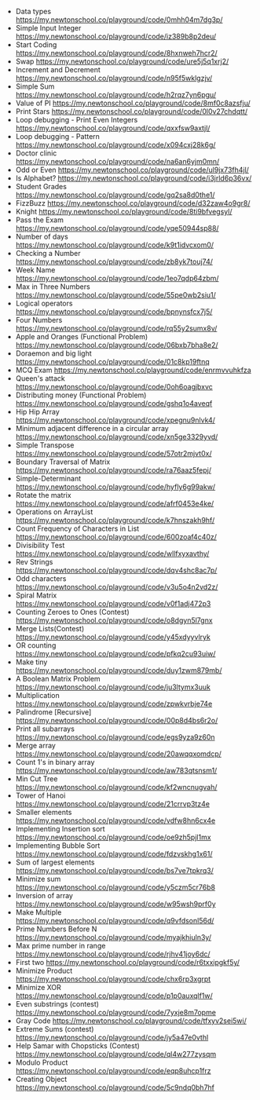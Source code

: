 - Data types https://my.newtonschool.co/playground/code/0mhh04m7dg3p/
- Simple Input Integer https://my.newtonschool.co/playground/code/iz389b8p2deu/
- Start Coding https://my.newtonschool.co/playground/code/8hxnweh7hcr2/
- Swap https://my.newtonschool.co/playground/code/ure5j5q1xrj2/
- Increment and Decrement https://my.newtonschool.co/playground/code/n95f5wklgzjv/
- Simple Sum https://my.newtonschool.co/playground/code/h2rqz7yn6pgu/
- Value of PI https://my.newtonschool.co/playground/code/8mf0c8azsfju/
- Print Stars https://my.newtonschool.co/playground/code/0l0v27chdqtt/
- Loop debugging - Print Even Integers https://my.newtonschool.co/playground/code/qxxfsw9axtjl/
- Loop debugging - Pattern https://my.newtonschool.co/playground/code/x094cxj28k6g/
- Doctor clinic https://my.newtonschool.co/playground/code/na6an6yjm0mn/
- Odd or Even https://my.newtonschool.co/playground/code/ul9jx73fh4jl/
- Is Alphabet? https://my.newtonschool.co/playground/code/i3jrld6p36vx/
- Student Grades https://my.newtonschool.co/playground/code/gq2sa8d0the1/
- FizzBuzz https://my.newtonschool.co/playground/code/d32zaw4o9gr8/
- Knight https://my.newtonschool.co/playground/code/8ti9bfvegsyl/
- Pass the Exam https://my.newtonschool.co/playground/code/yqe50944sp88/
- Number of days https://my.newtonschool.co/playground/code/k9t1idvcxom0/
- Checking a Number https://my.newtonschool.co/playground/code/zb8yk7touj74/
- Week Name https://my.newtonschool.co/playground/code/1eo7qdp64zbm/
- Max in Three Numbers https://my.newtonschool.co/playground/code/55pe0wb2siu1/
- Logical operators https://my.newtonschool.co/playground/code/bpnynsfcx7j5/
- Four Numbers https://my.newtonschool.co/playground/code/rq55y2sumx8v/
- Apple and Oranges (Functional Problem) https://my.newtonschool.co/playground/code/06bxb7bha8e2/
- Doraemon and big light https://my.newtonschool.co/playground/code/01c8kp19ftnq
- MCQ Exam https://my.newtonschool.co/playground/code/enrmvvuhkfza
- Queen's attack https://my.newtonschool.co/playground/code/0oh6oagjbxvc
- Distributing money (Functional Problem) https://my.newtonschool.co/playground/code/gshq1o4aveqf
- Hip Hip Array https://my.newtonschool.co/playground/code/xpegnu9nlvk4/
- Minimum adjacent difference in a circular array https://my.newtonschool.co/playground/code/xn5ge3329yvd/
- Simple Transpose https://my.newtonschool.co/playground/code/57otr2mjvt0x/
- Boundary Traversal of Matrix https://my.newtonschool.co/playground/code/ra76aaz5fepj/
- Simple-Determinant https://my.newtonschool.co/playground/code/hyfly6g99akw/
- Rotate the matrix https://my.newtonschool.co/playground/code/afrf0453e4ke/
- Operations on ArrayList https://my.newtonschool.co/playground/code/k7hnszakh9hf/
- Count Frequency of Characters in List https://my.newtonschool.co/playground/code/600zoaf4c40z/
- Divisibility Test https://my.newtonschool.co/playground/code/wllfxyxavthy/
- Rev Strings https://my.newtonschool.co/playground/code/dqv4shc8ac7p/
- Odd characters https://my.newtonschool.co/playground/code/v3u5o4n2vd2z/
- Spiral Matrix https://my.newtonschool.co/playground/code/v0f1adj472p3
- Counting Zeroes to Ones (Contest) https://my.newtonschool.co/playground/code/o8dgyn5l7gnx
- Merge Lists(Contest) https://my.newtonschool.co/playground/code/y45xdyyvlryk
- OR counting https://my.newtonschool.co/playground/code/pfkq2cu93uiw/
- Make tiny https://my.newtonschool.co/playground/code/duy1zwm879mb/
- A Boolean Matrix Problem https://my.newtonschool.co/playground/code/ju3ltymx3uuk
- Multiplication https://my.newtonschool.co/playground/code/zpwkvrbje74e
- Palindrome [Recursive] https://my.newtonschool.co/playground/code/00p8d4bs6r2o/
- Print all subarrays https://my.newtonschool.co/playground/code/egs9yza9z60n
- Merge array https://my.newtonschool.co/playground/code/20awqqxomdcp/
- Count 1's in binary array https://my.newtonschool.co/playground/code/aw783qtsnsm1/
- Min Cut Tree https://my.newtonschool.co/playground/code/kf2wncnugvah/
- Tower of Hanoi https://my.newtonschool.co/playground/code/21crrvp3tz4e
- Smaller elements https://my.newtonschool.co/playground/code/vdfw8hn6cx4e
- Implementing Insertion sort https://my.newtonschool.co/playground/code/oe9zh5pjl1mx
- Implementing Bubble Sort https://my.newtonschool.co/playground/code/fdzvskhg1x61/
- Sum of largest elements https://my.newtonschool.co/playground/code/bs7ve7tpkrq3/
- Minimize sum https://my.newtonschool.co/playground/code/y5czm5cr76b8
- Inversion of array https://my.newtonschool.co/playground/code/w95wsh9prf0y
- Make Multiple https://my.newtonschool.co/playground/code/q9vfdsonl56d/
- Prime Numbers Before N https://my.newtonschool.co/playground/code/myajkhiuln3y/
- Max prime number in range https://my.newtonschool.co/playground/code/rjhv41joy6dc/
- First two https://my.newtonschool.co/playground/code/r6txxipgkf5y/
- Minimize Product https://my.newtonschool.co/playground/code/chx6rp3xgrpt
- Minimize XOR https://my.newtonschool.co/playground/code/p1p0auxqlf1w/
- Even substrings (contest) https://my.newtonschool.co/playground/code/7yxje8m7opme
- Gray Code https://my.newtonschool.co/playground/code/tfxyv2sei5wi/
- Extreme Sums (contest) https://my.newtonschool.co/playground/code/jy5a47e0vthl
- Help Samar with Chopsticks (Contest) https://my.newtonschool.co/playground/code/ql4w277zysqm
- Modulo Product https://my.newtonschool.co/playground/code/eqp8uhcp1frz
- Creating Object https://my.newtonschool.co/playground/code/5c9ndq0bh7hf